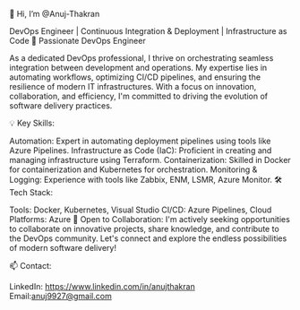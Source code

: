 👋 Hi, I’m @Anuj-Thakran

DevOps Engineer | Continuous Integration & Deployment | Infrastructure as Code 🚀 Passionate DevOps Engineer

As a dedicated DevOps professional, I thrive on orchestrating seamless integration between development and operations. My expertise lies in automating workflows, optimizing CI/CD pipelines, and ensuring the resilience of modern IT infrastructures. With a focus on innovation, collaboration, and efficiency, I'm committed to driving the evolution of software delivery practices.

💡 Key Skills:

Automation: Expert in automating deployment pipelines using tools like Azure Pipelines. Infrastructure as Code (IaC): Proficient in creating and managing infrastructure using Terraform. Containerization: Skilled in Docker for containerization and Kubernetes for orchestration. Monitoring & Logging: Experience with tools like Zabbix, ENM, LSMR, Azure Monitor. 🛠️ Tech Stack:

Tools: Docker, Kubernetes, Visual Studio CI/CD: Azure Pipelines, Cloud Platforms: Azure 🤝 Open to Collaboration: I'm actively seeking opportunities to collaborate on innovative projects, share knowledge, and contribute to the DevOps community. Let's connect and explore the endless possibilities of modern software delivery!

📫 Contact:

LinkedIn: https://www.linkedin.com/in/anujthakran Email:anuj9927@gmail.com
